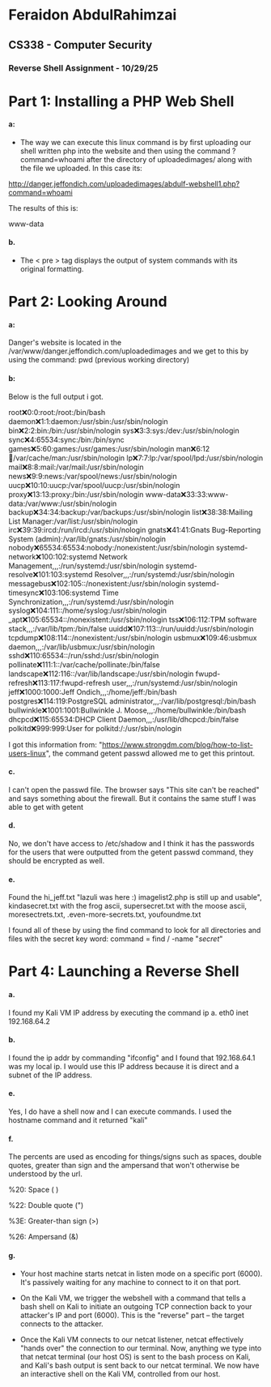# Feraidon AbdulRahimzai
## CS338 - Computer Security
### Reverse Shell Assignment - 10/29/25



# Part 1: Installing a PHP Web Shell


#### a: 
- The way we can execute this linux command is by first uploading our shell written php into the website and then using the command ?command=whoami after the directory of uploadedimages/ along with the file we uploaded. In this case its: 

http://danger.jeffondich.com/uploadedimages/abdulf-webshell1.php?command=whoami

The results of this is:

www-data

#### b.

- The < pre > tag displays the output of system commands with its original formatting.



# Part 2: Looking Around

#### a: 

Danger's website is located in the /var/www/danger.jeffondich.com/uploadedimages and we get to this by using the command: pwd (previous working directory)


#### b: 

Below is the full output i got.

root:x:0:0:root:/root:/bin/bash
daemon:x:1:1:daemon:/usr/sbin:/usr/sbin/nologin
bin:x:2:2:bin:/bin:/usr/sbin/nologin
sys:x:3:3:sys:/dev:/usr/sbin/nologin
sync:x:4:65534:sync:/bin:/bin/sync
games:x:5:60:games:/usr/games:/usr/sbin/nologin
man:x:6:12:man:/var/cache/man:/usr/sbin/nologin
lp:x:7:7:lp:/var/spool/lpd:/usr/sbin/nologin
mail:x:8:8:mail:/var/mail:/usr/sbin/nologin
news:x:9:9:news:/var/spool/news:/usr/sbin/nologin
uucp:x:10:10:uucp:/var/spool/uucp:/usr/sbin/nologin
proxy:x:13:13:proxy:/bin:/usr/sbin/nologin
www-data:x:33:33:www-data:/var/www:/usr/sbin/nologin
backup:x:34:34:backup:/var/backups:/usr/sbin/nologin
list:x:38:38:Mailing List Manager:/var/list:/usr/sbin/nologin
irc:x:39:39:ircd:/run/ircd:/usr/sbin/nologin
gnats:x:41:41:Gnats Bug-Reporting System (admin):/var/lib/gnats:/usr/sbin/nologin
nobody:x:65534:65534:nobody:/nonexistent:/usr/sbin/nologin
systemd-network:x:100:102:systemd Network Management,,,:/run/systemd:/usr/sbin/nologin
systemd-resolve:x:101:103:systemd Resolver,,,:/run/systemd:/usr/sbin/nologin
messagebus:x:102:105::/nonexistent:/usr/sbin/nologin
systemd-timesync:x:103:106:systemd Time Synchronization,,,:/run/systemd:/usr/sbin/nologin
syslog:x:104:111::/home/syslog:/usr/sbin/nologin
_apt:x:105:65534::/nonexistent:/usr/sbin/nologin
tss:x:106:112:TPM software stack,,,:/var/lib/tpm:/bin/false
uuidd:x:107:113::/run/uuidd:/usr/sbin/nologin
tcpdump:x:108:114::/nonexistent:/usr/sbin/nologin
usbmux:x:109:46:usbmux daemon,,,:/var/lib/usbmux:/usr/sbin/nologin
sshd:x:110:65534::/run/sshd:/usr/sbin/nologin
pollinate:x:111:1::/var/cache/pollinate:/bin/false
landscape:x:112:116::/var/lib/landscape:/usr/sbin/nologin
fwupd-refresh:x:113:117:fwupd-refresh user,,,:/run/systemd:/usr/sbin/nologin
jeff:x:1000:1000:Jeff Ondich,,,:/home/jeff:/bin/bash
postgres:x:114:119:PostgreSQL administrator,,,:/var/lib/postgresql:/bin/bash
bullwinkle:x:1001:1001:Bullwinkle J. Moose,,,:/home/bullwinkle:/bin/bash
dhcpcd:x:115:65534:DHCP Client Daemon,,,:/usr/lib/dhcpcd:/bin/false
polkitd:x:999:999:User for polkitd:/:/usr/sbin/nologin


I got this information from: "https://www.strongdm.com/blog/how-to-list-users-linux",
the command getent passwd allowed me to get this printout.

#### c. 

I can't open the passwd file. The browser says "This site can't be reached" and says something about the firewall. But it contains the same stuff I was able to get with getent 

#### d. 

No, we don't have access to /etc/shadow and I think it has the passwords for the users that were outputted from the getent passwd command, they should be encrypted as well.

#### e.

Found the hi_jeff.txt "lazuli was here :) imagelist2.php is still up and usable", kindasecret.txt with the frog ascii, supersecret.txt with the moose ascii, moresectrets.txt, .even-more-secrets.txt, youfoundme.txt 

I found all of these by using the find command to look for all directories and files with the secret key word: command = find / -name "*secret*"



# Part 4: Launching a Reverse Shell


#### a.

I found my Kali VM IP address by executing the command ip a. 
eth0 inet 192.168.64.2 


#### b. 

I found the ip addr by commanding "ifconfig" and I found that 192.168.64.1 was my local ip. I would use this IP address because it is direct and a subnet of the IP address.

#### e. 

Yes, I do have a shell now and I can execute commands. I used the hostname command and it returned "kali"


#### f. 

The percents are used as encoding for things/signs such as spaces, double quotes, greater than sign and the ampersand that won't otherwise be understood by the url.

%20: Space ( )

%22: Double quote (")

%3E: Greater-than sign (>)

%26: Ampersand (&)

#### g. 

- Your host machine starts netcat in listen mode on a specific port (6000). It's passively waiting for any machine to connect to it on that port.

- On the Kali VM, we trigger the webshell with a command that tells a bash shell on Kali to initiate an outgoing TCP connection back to your attacker's IP and port (6000). This is the "reverse" part – the target connects to the attacker.

- Once the Kali VM connects to our netcat listener, netcat effectively "hands over" the connection to our terminal. Now, anything we type into that netcat terminal (our host OS) is sent to the bash process on Kali, and Kali's bash output is sent back to our netcat terminal. We now have an interactive shell on the Kali VM, controlled from our host.









